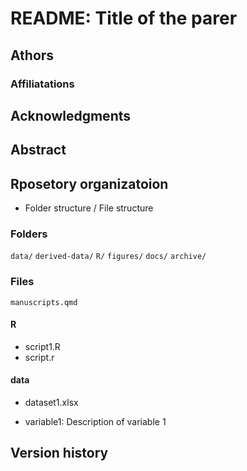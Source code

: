 # README: Title of the parer 

## Athors

### Affiliatations 

## Acknowledgments 

## Abstract

## Rposetory organizatoion 

- Folder structure / File structure

### Folders 


`data/`
`derived-data/`
`R/`
`figures/`
`docs/`
`archive/`


### Files 
`manuscripts.qmd`


#### R
- script1.R
- script.r 

#### data 
- dataset1.xlsx
* variable1: Description of variable 1 


## Version history 



